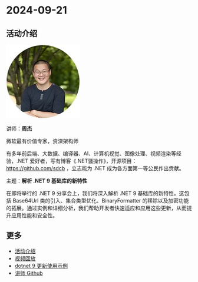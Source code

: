 # 2024-09-21

## 活动介绍

![zhoujie](../../images/speakers/zhoujie.jpg)

讲师：**周杰**

微软最有价值专家，资深架构师

有多年前后端、大数据、编译器、AI、计算机视觉、图像处理、视频渲染等经验，.NET 爱好者，写有博客《.NET骚操作》，开源项目：<https://github.com/sdcb> ，立志能为 .NET 成为各方面第一等公民作出贡献。

主题：**解析 .NET 9 基础库的新特性**

在即将举行的 .NET 9 分享会上，我们将深入解析 .NET 9 基础库的新特性。这包括 Base64Url 类的引入、集合类型优化、BinaryFormatter 的移除以及加密功能的拓展。通过实例和详细分析，我们帮助开发者快速适应和应用这些更新，从而提升应用性能和安全性。

## 更多

- [活动介绍](https://mp.weixin.qq.com/s?__biz=MzA3NTU4NjY3Mw==&mid=2247498447&idx=2&sn=59ef18f3d1ecc809774d029f2c9a9a6f&chksm=9eb0bbb9505900bf6f5227a7a5325fdf870cf71a4ae3c148bd47a143ea5ebce98bde31027f85&scene=126&sessionid=1730731357#rd)
- [视频回放](https://www.bilibili.com/video/BV1uBtUeJEUT/)
- [dotnet 9 更新使用示例](https://github.com/sdcb/blog-data/tree/master/2024/dotnet9-libs)
- [讲师 Github](https://github.com/sdcb)

